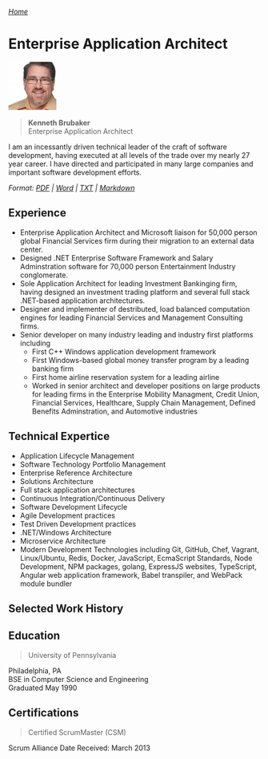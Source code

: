 *[Home](/)*

# Enterprise Application Architect

![Profile Picture](/AvatarSmall.jpeg)

> **Kenneth Brubaker**<br>
> Enterprise Application Architect

I am an incessantly driven technical leader of the craft of software
development, having executed at all levels of the trade over my nearly
27 year career. I have directed and participated in many large companies
and important software development efforts.

*Format: [PDF](./kenbrubaker.pdf) | [Word](./kenbrubaker.docx) | [TXT](./kenbrubaker.txt) | [Markdown](https://github.com/clavecoder/clavecoder.github.io/raw/master/resume/KENBRUBAKER.md)*

## Experience

- Enterprise Application Architect and Microsoft liaison for 50,000
  person global Financial Services firm during their migration to an
  external data center.
- Designed .NET Enterprise Software Framework and Salary Adminstration
  software for 70,000 person Entertainment Industry conglomerate.
- Sole Application Architect for leading Investment Bankinging firm,
  having designed an investment trading platform and several full stack
  .NET-based application architectures.
- Designer and implementer of destributed, load balanced computation
  engines for leading Financial Services and Management Consulting firms.
- Senior developer on many industry leading and industry first platforms
  including
  - First C++ Windows application development framework
  - First Windows-based global money transfer program by a leading
    banking firm
  - First home airline reservation system for a leading airline
  - Worked in senior architect and developer positions on large products
    for leading firms in the Enterprise Mobility Managment, Credit
	Union, Financial Services, Healthcare, Supply Chain Management,
	Defined Benefits Adminstration, and Automotive industries

## Technical Expertice

- Application Lifecycle Management
- Software Technology Portfolio Management
- Enterprise Reference Architecture
- Solutions Architecture
- Full stack application architectures
- Continuous Integration/Continuous Delivery
- Software Development Lifecycle
- Agile Development practices
- Test Driven Development practices
- .NET/Windows Architecture
- Microservice Architecture
- Modern Development Technologies including Git, GitHub, Chef, Vagrant,
  Linux/Ubuntu, Redis, Docker, JavaScript, EcmaScript Standards, Node
  Development, NPM packages, golang, ExpressJS websites, TypeScript,
  Angular web application framework, Babel transpiler, and WebPack
  module bundler

## Selected Work History

## Education

> University of Pennsylvania

Philadelphia, PA<br>
BSE in Computer Science and Engineering<br>
Graduated May 1990
 
## Certifications

> Certified ScrumMaster (CSM)

Scrum Alliance
Date Received: March 2013
